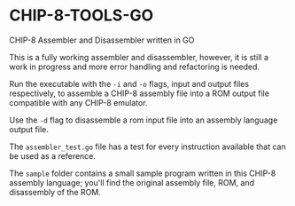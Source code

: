 # CHIP-8-TOOLS-GO
CHIP-8 Assembler and Disassembler written in GO

This is a fully working assembler and disassembler, however, it is still a work in progress and more error handling and refactoring is needed.

Run the executable with the `-i` and `-o` flags, input and output files respectively, to assemble a CHIP-8 assembly file into a ROM output file compatible with any CHIP-8 emulator.

Use the `-d` flag to disassemble a rom input file into an assembly language output file.

The `assembler_test.go` file has a test for every instruction available that can be used as a reference.

The `sample` folder contains a small sample program written in this CHIP-8 assembly language; you'll find the original assembly file, ROM, and disassembly of the ROM.
